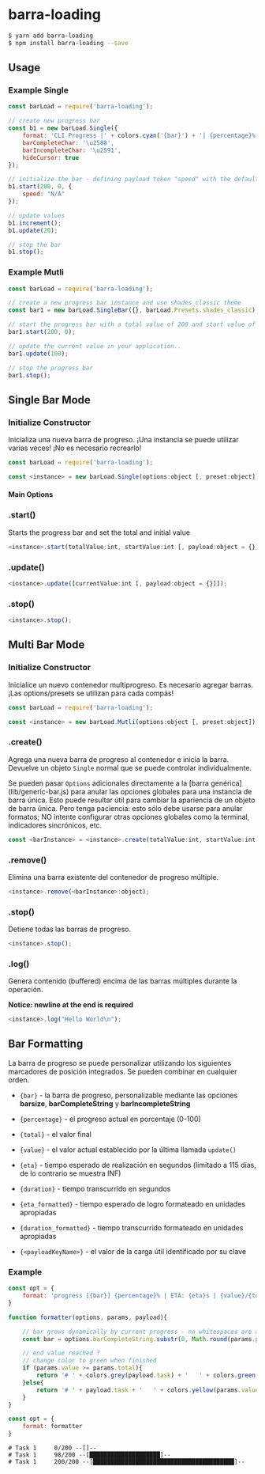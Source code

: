 # barra-loading

```bash
$ yarn add barra-loading
$ npm install barra-loading --save
```

Usage
------------

### Example Single ###

```js
const barLoad = require('barra-loading');

// create new progress bar
const b1 = new barLoad.Single({
    format: 'CLI Progress |' + colors.cyan('{bar}') + '| {percentage}% || {value}/{total} Chunks || Speed: {speed}',
    barCompleteChar: '\u2588',
    barIncompleteChar: '\u2591',
    hideCursor: true
});

// initialize the bar - defining payload token "speed" with the default value "N/A"
b1.start(200, 0, {
    speed: "N/A"
});

// update values
b1.increment();
b1.update(20);

// stop the bar
b1.stop();
```
### Example Mutli ###
```js
const barLoad = require('barra-loading');

// create a new progress bar instance and use shades_classic theme
const bar1 = new barLoad.SingleBar({}, barLoad.Presets.shades_classic);

// start the progress bar with a total value of 200 and start value of 0
bar1.start(200, 0);

// update the current value in your application..
bar1.update(100);

// stop the progress bar
bar1.stop();
```

Single Bar Mode
-----------------------------------


### Initialize Constructor ###

Inicializa una nueva barra de progreso. ¡Una instancia se puede utilizar varias veces! ¡No es necesario recrearlo!

```js
const barLoad = require('barra-loading');

const <instance> = new barLoad.Single(options:object [, preset:object]);
```

#### Main Options ####


###  <instance>.start() ###

Starts the progress bar and set the total and initial value

```js
<instance>.start(totalValue:int, startValue:int [, payload:object = {}]);
```
###  <instance>.update() ###
```js
<instance>.update([currentValue:int [, payload:object = {}]]);

```
### <instance>.stop() ###
```js
<instance>.stop();
```

Multi Bar Mode
-----------------------------------

### Initialize Constructor ###


Inicialice un nuevo contenedor multiprogreso. Es necesario agregar barras. ¡Las options/presets se utilizan para cada compás! 

```js
const barLoad = require('barra-loading');

const <instance> = new barLoad.Mutli(options:object [, preset:object]);
```

### <instance>.create() ###

Agrega una nueva barra de progreso al contenedor e inicia la barra. Devuelve un objeto `Single` normal que se puede controlar individualmente.

Se pueden pasar `Options` adicionales directamente a la [barra genérica] (lib/generic-bar.js) para anular las opciones globales para una instancia de barra única. Esto puede resultar útil para cambiar la apariencia de un objeto de barra única. Pero tenga paciencia: esto sólo debe usarse para anular formatos; NO intente configurar otras opciones globales como la terminal, indicadores sincrónicos, etc.

```js
const <barInstance> = <instance>.create(totalValue:int, startValue:int [, payload:object = {} [, barOptions:object = {}]]);
```

### <instance>.remove() ###

Elimina una barra existente del contenedor de progreso múltiple.

```js
<instance>.remove(<barInstance>:object);
```

### <instance>.stop() ###

Detiene todas las barras de progreso.

```js
<instance>.stop();
```

### <instance>.log() ###

Genera contenido (buffered) encima de las barras múltiples durante la operación.

**Notice: newline at the end is required**


```js
<instance>.log("Hello World\n");
```


Bar Formatting
-----------------------------------

La barra de progreso se puede personalizar utilizando los siguientes marcadores de posición integrados. Se pueden combinar en cualquier orden.
- `{bar}` - la barra de progreso, personalizable mediante las opciones **barsize**, **barCompleteString** y **barIncompleteString**

- `{percentage}` - el progreso actual en porcentaje (0-100)

- `{total}` - el valor final

- `{value}` - el valor actual establecido por la última llamada `update()`

- `{eta}` - tiempo esperado de realización en segundos (limitado a 115 días, de lo contrario se muestra INF)

- `{duration}` - tiempo transcurrido en segundos

- `{eta_formatted}` - tiempo esperado de logro formateado en unidades apropiadas

- `{duration_formatted}` - tiempo transcurrido formateado en unidades apropiadas

- `{<payloadKeyName>}` - el valor de la carga útil identificado por su clave


### Example ###

```js
const opt = {
    format: 'progress [{bar}] {percentage}% | ETA: {eta}s | {value}/{total}'
}
```

```js
function formatter(options, params, payload){

    // bar grows dynamically by current progress - no whitespaces are added
    const bar = options.barCompleteString.substr(0, Math.round(params.progress*options.barsize));

    // end value reached ?
    // change color to green when finished
    if (params.value >= params.total){
        return '# ' + colors.grey(payload.task) + '   ' + colors.green(params.value + '/' + params.total) + ' --[' + bar + ']-- ';
    }else{
        return '# ' + payload.task + '   ' + colors.yellow(params.value + '/' + params.total) + ' --[' + bar + ']-- ';
    }
}

const opt = {
    format: formatter
}
```

```
# Task 1     0/200 --[]--
# Task 1     98/200 --[████████████████████]--
# Task 1     200/200 --[████████████████████████████████████████]--
```